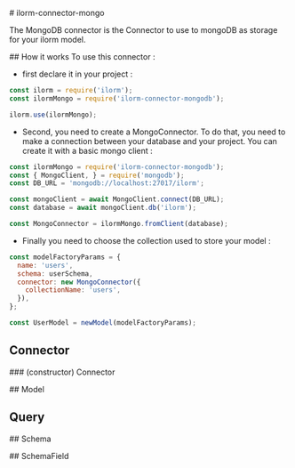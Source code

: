 # ilorm-connector-mongo

The MongoDB connector is the Connector to use to mongoDB as storage for your ilorm model.

## How it works
To use this connector :

- first declare it in your project :
```javascript
const ilorm = require('ilorm');
const ilormMongo = require('ilorm-connector-mongodb');

ilorm.use(ilormMongo);
```

- Second, you need to create a MongoConnector. To do that, you need to make a connection
between your database and your project. You can create it with a basic mongo client :
```javascript
const ilormMongo = require('ilorm-connector-mongodb');
const { MongoClient, } = require('mongodb');
const DB_URL = 'mongodb://localhost:27017/ilorm';

const mongoClient = await MongoClient.connect(DB_URL);
const database = await mongoClient.db('ilorm');

const MongoConnector = ilormMongo.fromClient(database);
```

- Finally you need to choose the collection used to store your model :
```javascript
const modelFactoryParams = {
  name: 'users',
  schema: userSchema,
  connector: new MongoConnector({
    collectionName: 'users',
  }),
};

const UserModel = newModel(modelFactoryParams);
```
## Connector
### (constructor) Connector

## Model

## Query

## Schema 

## SchemaField

